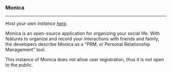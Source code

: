 ### Monica
---

*Host your own instance [here](https://github.com/monicahq/monica/blob/main/docs/installation/readme.md).*

Monica is an open-source application for organizing your social life. With features to organize and record your interactions with friends and family, the developers describe Monica as a "PRM, or Personal Relationship Management" tool. 

This instance of Monica does not allow user registration, thus it is not open to the public.
